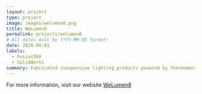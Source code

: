 ```yaml
---
layout: project
type: project
image: images/welumen8.png
title: WeLumen8
permalink: projects/welumen8
# All dates must be YYYY-MM-DD format!
date: 2018-08-01
labels:
  - Fusion360
  - SolidWorks
summary: Fabricated inexpensive lighting products powered by thermometric generators to support developing countries and locations affected by natural disaster through NGO partnership. Developed and assembled a novel multi-tool flashlight and other disaster relief products using Fusion360 to accommodate various circuit designs.
---
```


For more information, visit our website [WeLumen8](https://welumen8.wixsite.com/2018)
